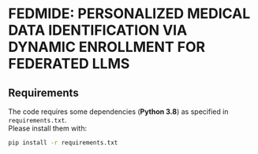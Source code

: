 # FEDMIDE: PERSONALIZED MEDICAL DATA IDENTIFICATION VIA DYNAMIC ENROLLMENT FOR FEDERATED LLMS

## Requirements

The code requires some dependencies (**Python 3.8**) as specified in `requirements.txt`.  
Please install them with:

```bash
pip install -r requirements.txt

